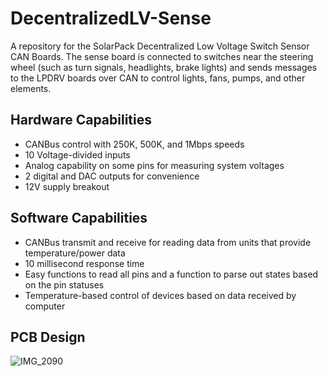 # DecentralizedLV-Sense
A repository for the SolarPack Decentralized Low Voltage Switch Sensor CAN Boards. The sense board is connected to switches near the steering wheel (such as turn signals, headlights, brake lights) and sends messages to the LPDRV boards over CAN to control lights, fans, pumps, and other elements.

## Hardware Capabilities

- CANBus control with 250K, 500K, and 1Mbps speeds
- 10 Voltage-divided inputs
- Analog capability on some pins for measuring system voltages
- 2 digital and DAC outputs for convenience
- 12V supply breakout

## Software Capabilities

- CANBus transmit and receive for reading data from units that provide temperature/power data
- 10 millisecond response time
- Easy functions to read all pins and a function to parse out states based on the pin statuses
- Temperature-based control of devices based on data received by computer

## PCB Design

![IMG_2090](https://user-images.githubusercontent.com/47908040/197679575-06090c74-d04c-44bf-b865-fdd938136e2a.jpg)
